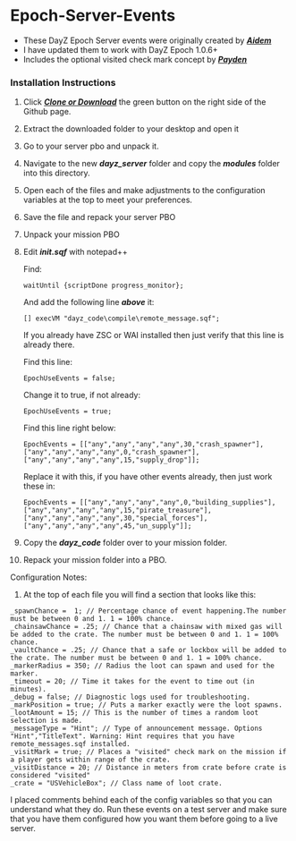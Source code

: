 # Epoch-Server-Events

- These DayZ Epoch Server events were originally created by ***[Aidem](https://epochmod.com/forum/topic/3779-4-types-of-side-missions-events/)***
- I have updated them to work with DayZ Epoch 1.0.6+
- Includes the optional visited check mark concept by ***[Payden](https://epochmod.com/forum/topic/44197-crate-visited-marker-for-non-ai-missions/)***

### Installation Instructions

1. Click ***[Clone or Download](https://github.com/worldwidesorrow/Epoch-Server-Events/archive/master.zip)*** the green button on the right side of the Github page.
2. Extract the downloaded folder to your desktop and open it
3. Go to your server pbo and unpack it.
4. Navigate to the new ***dayz_server*** folder and copy the ***modules*** folder into this directory.
5. Open each of the files and make adjustments to the configuration variables at the top to meet your preferences.
6. Save the file and repack your server PBO

7. Unpack your mission PBO

8. Edit ***init.sqf*** with notepad++

	Find:

	```sqf
	waitUntil {scriptDone progress_monitor};	
	```
	
	And add the following line ***above*** it: 
	
	```sqf
	[] execVM "dayz_code\compile\remote_message.sqf";
	```
	If you already have ZSC or WAI installed then just verify that this line is already there.

	Find this line:
	
	```sqf
	EpochUseEvents = false;
	```
	
	Change it to true, if not already:
	
	```sqf
	EpochUseEvents = true;
	```
	
	Find this line right below:
	
	```sqf
	EpochEvents = [["any","any","any","any",30,"crash_spawner"],["any","any","any","any",0,"crash_spawner"],["any","any","any","any",15,"supply_drop"]];
	```
	
	Replace it with this, if you have other events already, then just work these in:
	
	```sqf
	EpochEvents = [["any","any","any","any",0,"building_supplies"],["any","any","any","any",15,"pirate_treasure"],["any","any","any","any",30,"special_forces"],["any","any","any","any",45,"un_supply"]];
	```
	
9. Copy the ***dayz_code*** folder over to your mission folder.
10. Repack your mission folder into a PBO.

Configuration Notes:
1. At the top of each file you will find a section that looks like this:

  ```sqf
  _spawnChance =  1; // Percentage chance of event happening.The number must be between 0 and 1. 1 = 100% chance.
  _chainsawChance = .25; // Chance that a chainsaw with mixed gas will be added to the crate. The number must be between 0 and 1. 1 = 100% chance.
  _vaultChance = .25; // Chance that a safe or lockbox will be added to the crate. The number must be between 0 and 1. 1 = 100% chance.
  _markerRadius = 350; // Radius the loot can spawn and used for the marker.
  _timeout = 20; // Time it takes for the event to time out (in minutes).
  _debug = false; // Diagnostic logs used for troubleshooting.
  _markPosition = true; // Puts a marker exactly were the loot spawns.
  _lootAmount = 15; // This is the number of times a random loot selection is made.
  _messageType = "Hint"; // Type of announcement message. Options "Hint","TitleText". Warning: Hint requires that you have remote_messages.sqf installed.
  _visitMark = true; // Places a "visited" check mark on the mission if a player gets within range of the crate.
  _visitDistance = 20; // Distance in meters from crate before crate is considered "visited"
  _crate = "USVehicleBox"; // Class name of loot crate.
  ```
  
I placed comments behind each of the config variables so that you can understand what they do. Run these events on a test server and make sure that you have them configured how you want them before going to a live server.
